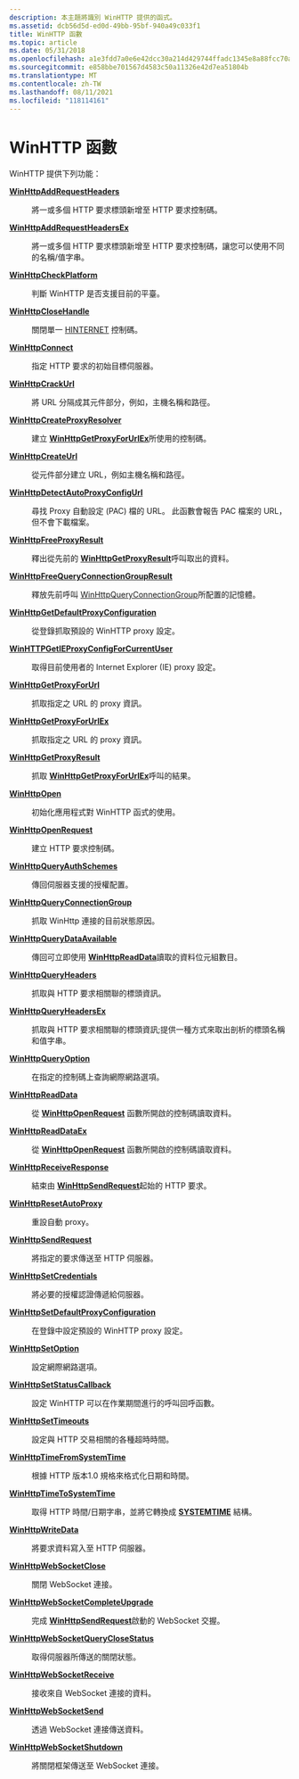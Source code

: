 ```yaml
---
description: 本主題將識別 WinHTTP 提供的函式。
ms.assetid: dcb56d5d-ed0d-49bb-95bf-940a49c033f1
title: WinHTTP 函數
ms.topic: article
ms.date: 05/31/2018
ms.openlocfilehash: a1e3fdd7a0e6e42dcc30a214d429744ffadc1345e8a88fcc70a35a5f7ccace95
ms.sourcegitcommit: e858bbe701567d4583c50a11326e42d7ea51804b
ms.translationtype: MT
ms.contentlocale: zh-TW
ms.lasthandoff: 08/11/2021
ms.locfileid: "118114161"
---
```

# <a name="winhttp-functions"></a>WinHTTP 函數

WinHTTP 提供下列功能：

<dl> <dt>

[**WinHttpAddRequestHeaders**](/windows/desktop/api/Winhttp/nf-winhttp-winhttpaddrequestheaders)
</dt> <dd>

將一或多個 HTTP 要求標頭新增至 HTTP 要求控制碼。

</dd> <dt>

[**WinHttpAddRequestHeadersEx**](/windows/desktop/api/Winhttp/nf-winhttp-winhttpaddrequestheadersex)
</dt> <dd>

將一或多個 HTTP 要求標頭新增至 HTTP 要求控制碼，讓您可以使用不同的名稱/值字串。

</dd> <dt>

[**WinHttpCheckPlatform**](/windows/desktop/api/Winhttp/nf-winhttp-winhttpcheckplatform)
</dt> <dd>

判斷 WinHTTP 是否支援目前的平臺。

</dd> <dt>

[**WinHttpCloseHandle**](/windows/desktop/api/Winhttp/nf-winhttp-winhttpclosehandle)
</dt> <dd>

關閉單一 [HINTERNET](hinternet-handles-in-winhttp.md) 控制碼。

</dd> <dt>

[**WinHttpConnect**](/windows/desktop/api/Winhttp/nf-winhttp-winhttpconnect)
</dt> <dd>

指定 HTTP 要求的初始目標伺服器。

</dd> <dt>

[**WinHttpCrackUrl**](/windows/desktop/api/Winhttp/nf-winhttp-winhttpcrackurl)
</dt> <dd>

將 URL 分隔成其元件部分，例如，主機名稱和路徑。

</dd> <dt>

[**WinHttpCreateProxyResolver**](/windows/desktop/api/Winhttp/nf-winhttp-winhttpcreateproxyresolver)
</dt> <dd>

建立 [**WinHttpGetProxyForUrlEx**](/windows/desktop/api/Winhttp/nf-winhttp-winhttpgetproxyforurlex)所使用的控制碼。

</dd> <dt>

[**WinHttpCreateUrl**](/windows/desktop/api/Winhttp/nf-winhttp-winhttpcreateurl)
</dt> <dd>

從元件部分建立 URL，例如主機名稱和路徑。

</dd> <dt>

[**WinHttpDetectAutoProxyConfigUrl**](/windows/desktop/api/Winhttp/nf-winhttp-winhttpdetectautoproxyconfigurl)
</dt> <dd>

尋找 Proxy 自動設定 (PAC) 檔的 URL。 此函數會報告 PAC 檔案的 URL，但不會下載檔案。

</dd> <dt>

[**WinHttpFreeProxyResult**](/windows/desktop/api/Winhttp/nf-winhttp-winhttpfreeproxyresult)
</dt> <dd>

釋出從先前的 [**WinHttpGetProxyResult**](/windows/desktop/api/Winhttp/nf-winhttp-winhttpgetproxyresult)呼叫取出的資料。

</dd> <dt>

[**WinHttpFreeQueryConnectionGroupResult**](/windows/win32/api/Winhttp/nf-winhttp-winhttpfreequeryconnectiongroupresult)
</dt> <dd>

釋放先前呼叫 [WinHttpQueryConnectionGroup](/windows/win32/api/Winhttp/nf-winhttp-winhttpqueryconnectiongroup)所配置的記憶體。

</dd> <dt>

[**WinHttpGetDefaultProxyConfiguration**](/windows/desktop/api/Winhttp/nf-winhttp-winhttpgetdefaultproxyconfiguration)
</dt> <dd>

從登錄抓取預設的 WinHTTP proxy 設定。

</dd> <dt>

[**WinHTTPGetIEProxyConfigForCurrentUser**](/windows/desktop/api/Winhttp/nf-winhttp-winhttpgetieproxyconfigforcurrentuser)
</dt> <dd>

取得目前使用者的 Internet Explorer (IE) proxy 設定。

</dd> <dt>

[**WinHttpGetProxyForUrl**](/windows/desktop/api/Winhttp/nf-winhttp-winhttpgetproxyforurl)
</dt> <dd>

抓取指定之 URL 的 proxy 資訊。

</dd> <dt>

[**WinHttpGetProxyForUrlEx**](/windows/desktop/api/Winhttp/nf-winhttp-winhttpgetproxyforurlex)
</dt> <dd>

抓取指定之 URL 的 proxy 資訊。

</dd> <dt>

[**WinHttpGetProxyResult**](/windows/desktop/api/Winhttp/nf-winhttp-winhttpgetproxyresult)
</dt> <dd>

抓取 [**WinHttpGetProxyForUrlEx**](/windows/desktop/api/Winhttp/nf-winhttp-winhttpgetproxyforurlex)呼叫的結果。

</dd> <dt>

[**WinHttpOpen**](/windows/desktop/api/Winhttp/nf-winhttp-winhttpopen)
</dt> <dd>

初始化應用程式對 WinHTTP 函式的使用。

</dd> <dt>

[**WinHttpOpenRequest**](/windows/desktop/api/Winhttp/nf-winhttp-winhttpopenrequest)
</dt> <dd>

建立 HTTP 要求控制碼。

</dd> <dt>

[**WinHttpQueryAuthSchemes**](/windows/desktop/api/Winhttp/nf-winhttp-winhttpqueryauthschemes)
</dt> <dd>

傳回伺服器支援的授權配置。

</dd> <dt>

[**WinHttpQueryConnectionGroup**](/windows/win32/api/Winhttp/nf-winhttp-winhttpqueryconnectiongroup)
</dt> <dd>

抓取 WinHttp 連接的目前狀態原因。

</dd> <dt>

[**WinHttpQueryDataAvailable**](/windows/desktop/api/Winhttp/nf-winhttp-winhttpquerydataavailable)
</dt> <dd>

傳回可立即使用 [**WinHttpReadData**](/windows/desktop/api/Winhttp/nf-winhttp-winhttpreaddata)讀取的資料位元組數目。

</dd> <dt>

[**WinHttpQueryHeaders**](/windows/desktop/api/Winhttp/nf-winhttp-winhttpqueryheaders)
</dt> <dd>

抓取與 HTTP 要求相關聯的標頭資訊。

</dd> <dt>

[**WinHttpQueryHeadersEx**](/windows/desktop/api/Winhttp/nf-winhttp-winhttpqueryheadersex)
</dt> <dd>

抓取與 HTTP 要求相關聯的標頭資訊;提供一種方式來取出剖析的標頭名稱和值字串。

</dd> <dt>

[**WinHttpQueryOption**](/windows/desktop/api/Winhttp/nf-winhttp-winhttpqueryoption)
</dt> <dd>

在指定的控制碼上查詢網際網路選項。

</dd> <dt>

[**WinHttpReadData**](/windows/desktop/api/Winhttp/nf-winhttp-winhttpreaddata)
</dt> <dd>

從 [**WinHttpOpenRequest**](/windows/desktop/api/Winhttp/nf-winhttp-winhttpopenrequest) 函數所開啟的控制碼讀取資料。

</dd> <dt>

[**WinHttpReadDataEx**](/windows/desktop/api/Winhttp/nf-winhttp-winhttpreaddataex)
</dt> <dd>

從 [**WinHttpOpenRequest**](/windows/desktop/api/Winhttp/nf-winhttp-winhttpopenrequest) 函數所開啟的控制碼讀取資料。

</dd> <dt>

[**WinHttpReceiveResponse**](/windows/desktop/api/Winhttp/nf-winhttp-winhttpreceiveresponse)
</dt> <dd>

結束由 [**WinHttpSendRequest**](/windows/desktop/api/Winhttp/nf-winhttp-winhttpsendrequest)起始的 HTTP 要求。

</dd> <dt>

[**WinHttpResetAutoProxy**](/windows/desktop/api/Winhttp/nf-winhttp-winhttpresetautoproxy)
</dt> <dd>

重設自動 proxy。

</dd> <dt>

[**WinHttpSendRequest**](/windows/desktop/api/Winhttp/nf-winhttp-winhttpsendrequest)
</dt> <dd>

將指定的要求傳送至 HTTP 伺服器。

</dd> <dt>

[**WinHttpSetCredentials**](/windows/desktop/api/Winhttp/nf-winhttp-winhttpsetcredentials)
</dt> <dd>

將必要的授權認證傳遞給伺服器。

</dd> <dt>

[**WinHttpSetDefaultProxyConfiguration**](/windows/desktop/api/Winhttp/nf-winhttp-winhttpsetdefaultproxyconfiguration)
</dt> <dd>

在登錄中設定預設的 WinHTTP proxy 設定。

</dd> <dt>

[**WinHttpSetOption**](/windows/desktop/api/Winhttp/nf-winhttp-winhttpsetoption)
</dt> <dd>

設定網際網路選項。

</dd> <dt>

[**WinHttpSetStatusCallback**](/windows/desktop/api/Winhttp/nf-winhttp-winhttpsetstatuscallback)
</dt> <dd>

設定 WinHTTP 可以在作業期間進行的呼叫回呼函數。

</dd> <dt>

[**WinHttpSetTimeouts**](/windows/desktop/api/Winhttp/nf-winhttp-winhttpsettimeouts)
</dt> <dd>

設定與 HTTP 交易相關的各種超時時間。

</dd> <dt>

[**WinHttpTimeFromSystemTime**](/windows/desktop/api/Winhttp/nf-winhttp-winhttptimefromsystemtime)
</dt> <dd>

根據 HTTP 版本1.0 規格來格式化日期和時間。

</dd> <dt>

[**WinHttpTimeToSystemTime**](/windows/desktop/api/Winhttp/nf-winhttp-winhttptimetosystemtime)
</dt> <dd>

取得 HTTP 時間/日期字串，並將它轉換成 [**SYSTEMTIME**](/windows/desktop/api/minwinbase/ns-minwinbase-systemtime) 結構。

</dd> <dt>

[**WinHttpWriteData**](/windows/desktop/api/Winhttp/nf-winhttp-winhttpwritedata)
</dt> <dd>

將要求資料寫入至 HTTP 伺服器。

</dd> <dt>

[**WinHttpWebSocketClose**](/windows/desktop/api/winhttp/nf-winhttp-winhttpwebsocketclose)
</dt> <dd>

關閉 WebSocket 連接。

</dd> <dt>

[**WinHttpWebSocketCompleteUpgrade**](/windows/desktop/api/winhttp/nf-winhttp-winhttpwebsocketcompleteupgrade)
</dt> <dd>

完成 [**WinHttpSendRequest**](/windows/desktop/api/Winhttp/nf-winhttp-winhttpsendrequest)啟動的 WebSocket 交握。

</dd> <dt>

[**WinHttpWebSocketQueryCloseStatus**](/windows/desktop/api/winhttp/nf-winhttp-winhttpwebsocketqueryclosestatus)
</dt> <dd>

取得伺服器所傳送的關閉狀態。

</dd> <dt>

[**WinHttpWebSocketReceive**](/windows/desktop/api/winhttp/nf-winhttp-winhttpwebsocketreceive)
</dt> <dd>

接收來自 WebSocket 連接的資料。

</dd> <dt>

[**WinHttpWebSocketSend**](/windows/desktop/api/winhttp/nf-winhttp-winhttpwebsocketsend)
</dt> <dd>

透過 WebSocket 連接傳送資料。

</dd> <dt>

[**WinHttpWebSocketShutdown**](/windows/desktop/api/winhttp/nf-winhttp-winhttpwebsocketshutdown)
</dt> <dd>

將關閉框架傳送至 WebSocket 連接。

</dd> </dl>



